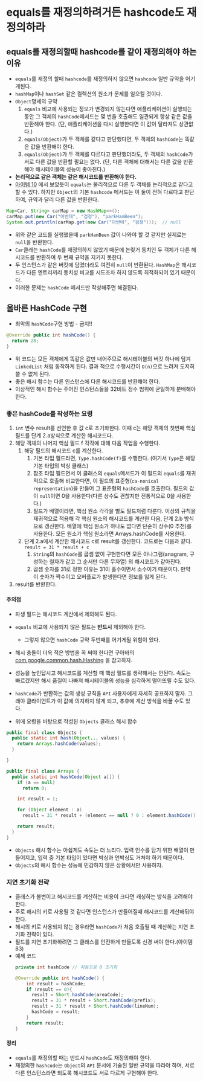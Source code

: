 # equals를 재정의하려거든 hashcode도 재정의하라

## equals를 재정의할때 hashcode를 같이 재정의해야 하는 이유

* ``equals``를 재정의 할때 ```hashcode```를 재정의하지 않으면 `hashcode` 일반 규약을 어기게된다.
* ``hashMap``이나 ``hashSet`` 같은 컬렉션의 원소가 문제를 일으킬 것이다.
* ``Object``명세의 규약
  1. ``equals`` 비교에 사용되는 정보가 변경되지 않는다면 애플리케이션이 실행되는 동안 그 객체의 ``hashCode``메서드는
      몇 번을 호출해도 일관되게 항상 같은 값을 반환해야 한다. (단, 애플리케이션을 다시 실행한다면 이 값이 달라져도 상관없다.)
  2. ``equals(Object)``가 두 객체를 같다고 판단했다면, 두 객체의 ``hashCode``는 똑같은 값을 반환해야 한다.
  3. ``equals(Object)``가 두 객체를 다르다고 판단했더라도, 두 객체의 ``hashCode``가 서로 다른 값을 반환할 필요는 없다.
    (단, 다른 객체에 대해서는 다른 값을 반환해야 해시테이블의 성능이 좋아진다.)
* **논리적으로 같은 객체는 같은 해시코드를 반환해야 한다.**
* [아이템 10](https://github.com/parkhanbeen/study/blob/master/effective-java/3%EC%9E%A5/10.equals%EB%8A%94%20%EC%9D%BC%EB%B0%98%20%EA%B7%9C%EC%95%BD%EC%9D%84%20%EC%A7%80%EC%BC%9C%20%EC%9E%AC%EC%A0%95%EC%9D%98%ED%95%98%EB%9D%BC.md)
  에서 보았듯이 ``equals``는 물리적으로 다른 두 객체를 논리적으로 같다고 할 수 있다. 하지만 ``Object``의 기본 ``hashcode``
  메서드는 이 둘이 전혀 다르다고 판단하여, 규약과 달리 다른 값을 반환한다.
```java
Map<Car, String> carMap = new HashMap<>();
carMap.put(new Car("아반테", "검정"), "parkHanBeen");
System.out.println(carMap.get(new Car("아반테", "검정")));  // null
```

* 위와 같은 코드를 실행했을때 ```parkHanBeen``` 값이 나와야 할 것 같지만 실제로는 ```null```을 반환한다.
* ```Car```클래는 ```hashCode```를 재정의하지 않았기 때문에 논맂거 동치인 두 객체가 다른 해시코드를 반환하여 두 번째
  규약을 지키지 못한다.
* 두 인스턴스가 같은 버킷에 담겼더라도 여전히 ``null``이 반환된다. ``HashMap``은 해시코드가 다른 엔트리끼리 동치성 비교를 시도조차 하지
  않도록 최적화되어 있기 때문이다.
* 이러한 문제는 ``hashCode`` 메서드만 작성해주면 해결된다.

## 올바른 HashCode 구현

* 최악의 ``hashCode``구현 방법 - 금지!!
```java
@Override public int hashCode() {
  return 28;
}
```
* 위 코드는 모든 객체에게 똑같은 값만 내어주므로 해시테이블의 버킷 하나에 담겨 ``LinkedList`` 처럼 동작하게 된다. 결과
  적으로 수행시간이 ``O(n)``으로 느려져 도저히 쓸 수 없게 된다.
* 좋은 해시 함수는 다른 인스턴스에 다른 해시코드를 반환해야 한다.
* 이상적인 해시 함수는 주어진 인스턴스들을 32비트 정수 범위에 균일하게 분배해야 한다.

### 좋은 hashCode를 작성하는 요령

1. ``int`` 변수 result를 선언한 후 값 c로 초기화한다. 이때 c는 해당 객체의 첫번째 핵심 필드를 단계 2.a방식으로 계산한
  해시코드다.
2. 해당 객체의 나머지 핵심 필드 f 각각에 대해 다음 작업을 수행한다.
   1. 해당 필드의 해시코드 c를 계산한다.
      1. 기본 타입 필드라면, ``Type.hashCode(f)``를 수행한다. (여기서 ``Type``은 해당 기본 타입의 박싱 클래스)
      2. 참조 타입 필드면서 이 클래스의 ``equals``메서드가 이 필드의 ``equals``를 재귀적으로 호출해 비교한다면, 이 필드의
        표준형(``ca-nonical representation``)을 만들어 그 표준형의 ``hashCode``를 호출한다. 필드의 값이 ``null``이면
        0을 사용한다(다른 상수도 괜찮지만 전통적으로 0을 사용한다.)
      3. 필드가 배열이라면, 핵심 원소 각각을 별도 필드처럼 다룬다. 이상의 규칙을 재귀적으로 적용해 각 핵심 원소의 해시코드를
        계산한 다음, 단계 2.b 방식으로 갱신한다. 배열에 핵심 원소가 하나도 없다면 단순히 상수(0 추천)를 사용한다. 모든 원소가
        핵심 원소라면 Arrays.hashCode를 사용한다.
   2. 단계 2.a에서 계산한 해시코드 c로 result를 갱신한다. 코드로는 다음과 같다. ``result = 31 * result + c ``
      1. ```String```의 `hashCode`를 곱셈 없이 구현한다면 모든 아나그램(anagram, 구성하는 철자가 같고 그 순서만 다른 무자열)
        의 해시코드가 같아진다.
      2. 곱셈 숫자를 31로 정한 이유는 31이 홀수이면서 소수이기 때문이다. 만약 이 숫자가 짝수이고 오버플로가 발생한다면 정보를 잃게 된다.
3. result를 반환한다.

#### 주의점

* 파생 필드는 해시코드 계산에서 제외해도 된다.
* ``equals`` 비교에 사용되지 않은 필드는 **반드시** 제외해야 한다.
  * 그렇지 않으면 ``hashCode`` 규약 두번째를 어기게될 위험이 있다.
* 해시 충돌이 더욱 적은 방법을 꼭 써야 한다면 구아바의 [com.google.common.hash.Hashing](https://guava.dev/releases/21.0/api/docs/com/google/common/hash/Hashing.html) 을 참고하자.
* 성능을 높인답시고 해시코드를 계산할 때 핵심 필드를 생략해서는 안된다. 속도는 빠르겠지만 해시 품질이 나빠져 해시테이블의 성능을
  심각하게 떨어뜨릴 수도 있다.
* ``hashCode``가 반환하는 값의 생성 규칙을 `API` 사용자에게 자세히 공표하지 말자. 그래야 클라이언트가 이 값에 의지하지 않게 되고,
  추후에 계산 방식을 바꿀 수도 있다.
 

* 위에 요령을 바탕으로 작성된 ``Objects`` 클래스 해시 함수
```java
public final class Objects {
  public static int hash(Object... values) {
    return Arrays.hashCode(values);
  }

}

public final class Arrays {
  public static int hashCode(Object a[]) {
    if (a == null)
      return 0;

    int result = 1;

    for (Object element : a)
      result = 31 * result + (element == null ? 0 : element.hashCode());

    return result;
  }
}
```
* ``Objects`` 해시 함수는 아쉽게도 속도는 더 느리다. 입력 인수를 담기 위한 배열이 만들어지고, 입력 중 기본 타입이 있다면
  박싱과 언박싱도 거쳐야 하기 때문이다.
* ``Objects``의 해시 함수는 성능에 민감하지 않은 상황에서만 사용하자.

### 지연 초기화 전략

* 클래스가 불변이고 해시코드를 계산하는 비용이 크다면 캐싱하는 방식을 고려해야 한다.
* 주로 해시의 키로 사용될 것 같다면 인스턴스가 만들어질때 해시코드를 계산해둬야 한다.
* 해시의 키로 사용되지 않는 경우라면 ```hashCode```가 처음 호출될 때 계산하는 지연 초기화 전략이 있다.
* 필드를 지연 초기화하려면 그 클래스를 안전하게 만들도록 신경 써야 한다.(아이템 83)
* 예제 코드
  ```java
  private int hashCode // 자동으로 0 초기화
  
  @Override public int hashCode() {
      int result = hashCode;
      if (result == 0){
        result = Short.hashCode(areaCode);
        result = 31 * result + Short.hashCode(prefix);
        result = 31 * result + Short.hashCode(lineNum);
        hashCode = result;
      }
      return result;
  }
  ```

#### 정리

* ``equals``를 재정의할 때는 반드시 `hashCode`도 재정의해야 한다.
* 재정의한 ``hashcode``는 `Object`의 `API` 문서에 기술된 일반 규약을 따라야 하며, 서로 다른 인스턴스라면 되도록
  해시코드도 서로 다르게 구현해야 한다.

